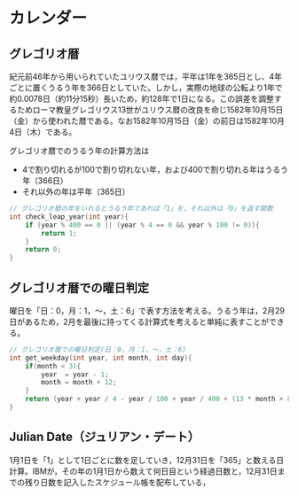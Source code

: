 # カレンダー
## グレゴリオ暦
紀元前46年から用いられていたユリウス暦では，平年は1年を365日とし、4年ごとに置くうるう年を366日としていた。しかし，実際の地球の公転より1年で約0.0078日（約11分15秒）長いため，約128年で1日になる。この誤差を調整するためローマ教皇グレゴリウス13世がユリウス暦の改良を命じ1582年10月15日（金）から使われた暦である。なお1582年10月15日（金）の前日は1582年10月4日（木）である。

グレゴリオ暦でのうるう年の計算方法は

* 4で割り切れるが100で割り切れない年，および400で割り切れる年はうるう年（366日）
* それ以外の年は平年（365日）

```C
// グレゴリオ暦の年をいれるとうるう年であれば「1」を，それ以外は「0」を返す関数
int check_leap_year(int year){
    if (year % 400 == 0 || (year % 4 == 0 && year % 100 != 0)){
        return 1;
    }
    return 0;
}
```

## グレゴリオ暦での曜日判定
曜日を「日：0，月：1，〜，土：6」で表す方法を考える。うるう年は，2月29日があるため，2月を最後に持ってくる計算式を考えると単純に表すことができる。

```C
// グレゴリオ暦での曜日判定(日：0，月：1，〜，土：6)
int get_weekday(int year, int month, int day){
    if(month < 3){
        year  = year - 1;
        month = month + 12;
    }
    return (year + year / 4 - year / 100 + year / 400 + (13 * month + 8) / 5 + day) % 7;
}
```

## Julian Date（ジュリアン・デート）
1月1日を「1」として1日ごとに数を足していき，12月31日を「365」と数える日計算。IBMが，その年の1月1日から数えて何日目という経過日数と，12月31日までの残り日数を記入したスケジュール帳を配布している，

